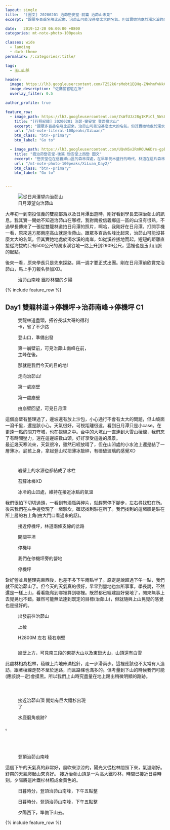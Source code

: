 ```yaml
---
layout: single
title:  "[圖文] 20200201 治茆巒安堂-前篇 治茆山未竟"
excerpt: "跟眾多百岳名峰比起來，治茆山可能沒甚麼太大的名氣。但其實她地處於濁水溪的南岸，如從溪谷拔地而起，短短的距離直接從海拔約只有500公尺的濁水溪谷地一路上升到2909公尺，這裡也是玉山山脈的起點。"

date:   2019-12-20 06:00:00 +0800
categories: mt-note-photo-100peaks

classes: wide
  - landing
  - dark-theme
permalink: /:categories/:title/

tags:
  - 玉山山脈

header:
  image: https://lh3.googleusercontent.com/TZ52k6rsMobt1EQHq-ZNvhmfvNkCkcPrLXRRh8wADLxhYtnhiPUb-Y2WQ6x5t6HhZacn1Brf6sY1eivkTDo=w3000-h920-c
  image_description: "佐藤警官駐在所"
  overlay_filter: 0.5

author_profile: true

feature_row:
  - image_path: https://lh3.googleusercontent.com/ZsWfUJz2Bg1KPiCl_5Ws8So670Ws2kyYiAczMs9UozbAa98Hr_Fc_0kFhiYcPAKcD0VAye9xizI6KR6sowI=w640-h480
    title: "[行程紀錄] 20200201 治茆-鑾安堂 登西巒大山"
    excerpt: "跟眾多百岳名峰比起來，治茆山可能沒甚麼太大的名氣。但其實她地處於濁水溪的南岸，如從溪谷拔地而起，短短的距離直接從海拔約只有500公尺的濁水溪谷地一路上升到2909公尺，這裡也是玉山山脈的起點。"
    url: "/mt-note-literal-100peaks/XiLuan/"
    btn_class: "btn--primary"
    btn_label: "Go to"

  - image_path: https://lh3.googleusercontent.com/UQvNSv2RmROUA6Drs-gpbNgUKqB8x44Su2OVqefhE0t89A8p2TIVvMZGMetoAj8OW-JeFNwsqBHSRfIUSGA=w640-h480
    title: "霞治茆巒安堂-後篇 巒安堂上西巒 圖文"
    excerpt: "巒安堂位在信義鄉山區的森林深處，在早年伐木盛行的時代，林道在這片森林之中穿梭，這次我們從雙龍部落街上人倫林道後，徜徉在松樹林間，慢慢挺進這座被被遺棄多年的深山土地公廟。"
    url: "/mt-note-photo-100peaks/XiLuan_Day2/"
    btn_class: "btn--primary"
    btn_label: "Go to"


---
```


<figure style="width: 40%" class="align-right">
  <img src="https://1.bp.blogspot.com/-NYOY7C4eLN8/Xj1f1K3YFCI/AAAAAAAA9XI/hJ6FXIyDqVU3_jzP9qfV-TBQ70-lQdP1ACKgBGAsYHg/s1600/2020-01-25.jpg" alt="從日月潭望向治茆山">
  <figcaption>日月潭望向治茆山</figcaption>
</figure> 

大年初一到南投信義的雙龍部落以及日月潭出遊時，剛好看到學長去探治茆山的訊息。我其實一開始不知道治茆山在哪裡，我對南投信義鄉這一區的山沒有很熟，不過學長傳來了一張從雙龍林道拍日月潭的照片，啊哈，我剛好在日月潭。打開手機一看，原來遠方那兩座高山就是治茆山。跟眾多百岳名峰比起來，治茆山可能沒甚麼太大的名氣。但其實她地處於濁水溪的南岸，如從溪谷拔地而起，短短的距離直接從海拔約只有500公尺的濁水溪谷地一路上升到2909公尺，這裡也是玉山山脈的起點。


後來一看，原來學長只是先來探路，隔一週才要正式出團。剛在日月潭前欣賞完治茆山，馬上手刀報名參加XD。

<figure class="align-center">
  <img src="https://1.bp.blogspot.com/-_bNvomAbkMc/Xj1ffM9HYFI/AAAAAAAA9W4/-jIEMnzXD1w4qU3KVMl5kPD8PRptWP3nwCKgBGAsYHg/s1600/DSC_2681.JPG" alt="">
  <figcaption>治茆山南峰 鐵杉林間的夕陽</figcaption>
</figure> 


{% include feature_row %}

## Day1 雙龍林道->停機坪->治茆南峰->停機坪 C1

<figure style="width: 45%" class="align-left">
  <img src="https://1.bp.blogspot.com/-oZSt5M5-CeU/Xj1e_mNVlKI/AAAAAAAA9W0/w8YHA_YL4lEOeuBuVaq2BZrh4FIYMDsDACKgBGAsYHg/s1600/DSC_2523.JPG" alt="">
  <figcaption> 雙龍林道盡頭，搭谷長城大哥的得利卡，省了不少路 </figcaption>
</figure> 
<figure style="width: 45%" class="align-right">
  <img src="https://1.bp.blogspot.com/-75tut4RwZEw/Xj1e_po86GI/AAAAAAAA9W0/6gh7Ej-BoJoZtF8UFgudb8F77GtldT_1wCKgBGAsYHg/s1600/DSC_2522.JPG" alt="">
  <figcaption> 登山口，準備出發 </figcaption>
</figure> 

<figure style="width: 45%" class="align-left">
  <img src="https://1.bp.blogspot.com/-1VaZu5jU2Qo/Xj1e_hieKxI/AAAAAAAA9W0/H1xKb1p-C2Mpfproaw4rQI5TJmF__yEYACKgBGAsYHg/s1600/DSC_2530.JPG" alt="">
  <figcaption> 第一崩壁前，可見治茆山南峰在前，主峰在後。 </figcaption>
</figure> 
<figure style="width: 45%" class="align-right">
  <img src="https://1.bp.blogspot.com/-dcVn3uTULA8/Xj1e_tNaRjI/AAAAAAAA9W0/4mtbdi0uzi029JkCNQcsEdHs-J7M7A-1wCKgBGAsYHg/s1600/DSC_2533.JPG" alt="">
  <figcaption> 那就是我們今天的目的地! </figcaption>
</figure> 



<figure class="align-center">
  <img src="https://1.bp.blogspot.com/-pVy6FTfwKaI/Xj1e_qPMBQI/AAAAAAAA9W0/XSc__jGc9tw_fiGsHcNKZyO4PEoPpqaMwCKgBGAsYHg/s1600/DSC_2535.JPG" alt="">
  <figcaption> 走向治茆山! </figcaption>
</figure> 

<figure style="width: 45%" class="align-left">
  <img src="https://1.bp.blogspot.com/-dcVn3uTULA8/Xj1e_tNaRjI/AAAAAAAA9W0/4mtbdi0uzi029JkCNQcsEdHs-J7M7A-1wCKgBGAsYHg/s1600/DSC_2533.JPG" alt="">
  <figcaption> 第一處崩壁 </figcaption>
</figure> 
  

<figure style="width: 45%" class="align-right">
  <img src="https://1.bp.blogspot.com/-V8X5vjG0vPs/Xj1e_jBVWjI/AAAAAAAA9W0/Nr7KZC_MymIA88JnJWRXt4SoLmHYODW7wCKgBGAsYHg/s1600/DSC_2536.JPG" alt="">
  <figcaption> 第一處崩壁 </figcaption>
</figure> 

<figure class="align-center">
  <img src="https://1.bp.blogspot.com/-bt8EMqoyaes/Xj1e_ljxdMI/AAAAAAAA9W0/xfFyiIHlx64djs8FmIIpsOxqbT0bCAt6gCKgBGAsYHg/s1600/DSC_2540.JPG" alt="">
  <figcaption> 由崩壁回望，可見日月潭 </figcaption>
</figure> 

這個崩壁有整理過了，邊坡還有放上沙包，小心通行不會有太大的問題，但山坡面一瀉千里，還是該小心。天氣很好，可視距離很遠，看到日月潭只是小case。在更遠一點的關刀守城，也在視線之中。台中的大坑山一直連到大雪山稜線，我們忘了有時間壓力，還在這邊細數山頭，好好享受這邊的風景。  
最近幾天寒流來，天氣很冷，雖然已經放晴了，但在山凹處的小水池上還是結了一層薄冰。屁孩上身，拿起登山杖把薄冰敲碎，有砸破玻璃的感覺XD

<figure style="width: 45%" class="align-left">
  <img src="https://1.bp.blogspot.com/-J7JDqob-VnQ/Xj1e_iYdrDI/AAAAAAAA9W0/i00OOm8_ySg8Zo-Fmd7lYp7OEAiHLSoBACKgBGAsYHg/s1600/DSC_2543.JPG" alt="">
  <figcaption>  </figcaption>
</figure> 


<figure style="width: 45%" class="align-right">
  <img src="https://1.bp.blogspot.com/-C796Hn_5WHY/Xj1e_kZ_fnI/AAAAAAAA9W0/A1OgumRP2X4oi1SMkczOrJQJFV2gQneiQCKgBGAsYHg/s1600/DSC_2549.JPG" alt="">
  <figcaption>  </figcaption>
</figure> 

<figure style="width: 45%" class="align-left">
  <img src="https://1.bp.blogspot.com/-nhGy7cAqv_U/Xj1e_mMg7iI/AAAAAAAA9W0/4kqDe9IWqQ8jcTkWPhxnvGP2UpphWUl3QCKgBGAsYHg/s1600/DSC_2561.JPG" alt="">
  <figcaption> 岩壁上的水源也都結成了冰柱 </figcaption>
</figure> 
<figure style="width: 45%" class="align-right">
  <img src="https://1.bp.blogspot.com/-lX6YvbTwhII/Xj1e_nIRwWI/AAAAAAAA9W0/WVJXib-jl08mF8IAV1RRQNoCntUSDLMfACKgBGAsYHg/s1600/DSC_2566.JPG" alt="">
  <figcaption> 苔蘚冰棒XD </figcaption>
</figure> 

<figure class="align-center">
  <img src="https://1.bp.blogspot.com/-BRywfmvL4ME/Xj1e_vuDpSI/AAAAAAAA9W0/70_OxiM7390JOoXKyKWcpIMDxdRo8l_PQCKgBGAsYHg/s1600/DSC_2568.JPG" alt="">
  <figcaption> 冰冷的山凹處，維持在接近冰點的氣溫 </figcaption>
</figure> 

我們很怕下切切過頭，一看到有酒瓶與碎片，就趕緊停下腳步，左右尋找駐在所。後來我們在左手邊發現了一堵駁坎，確認找到駐在所了。我們找到的這堵牆是駐在所上層的右上角(由大門口看過來的話)。

<figure style="width: 45%" class="align-left">
  <img src="https://1.bp.blogspot.com/-vzTiP5MyUys/Xj1e_kPSE1I/AAAAAAAA9W0/0lB9uV7HoZUFdZ-6umqrfu5vxitw3rK3wCKgBGAsYHg/s1600/DSC_2573.JPG" alt="">
  <figcaption> 接近停機坪，林道兩條支線的岔路 </figcaption>
</figure> 

<figure style="width: 45%" class="align-right">
  <img src="https://1.bp.blogspot.com/-GoNPLBIhp4k/Xj1e_u5PPrI/AAAAAAAA9W0/fkUCkIFTma4XTiDekmtWbgiUwl6Is-oqQCKgBGAsYHg/s1600/DSC_2574.JPG" alt="">
  <figcaption> 開闊平坦 </figcaption>
</figure> 


<figure style="width: 45%" class="align-left">
  <img src="https://1.bp.blogspot.com/-xF6rXztNZHo/Xj1e_gAJLPI/AAAAAAAA9W0/CvGQzyYa0P8d8sDSUdkNv6z3EiDkzqIqgCKgBGAsYHg/s1600/DSC_2578.JPG" alt="">
  <figcaption> 停機坪 </figcaption>
</figure> 

<figure style="width: 45%" class="align-right">
  <img src="https://1.bp.blogspot.com/-xdjIPFQejFk/Xj1e_t6RZpI/AAAAAAAA9W0/5-2_a07aqs4yDNZ1LETRNqxqMbD-sSnCwCKgBGAsYHg/s1600/DSC_2580.JPG" alt="">
  <figcaption> 我們在停機坪旁的營地 </figcaption>
</figure> 

<figure class="align-center">
  <img src="https://1.bp.blogspot.com/-OGIVHFOntKI/Xj1e_viWvSI/AAAAAAAA9W0/0A1njp_Cfpgtx4_vr62hcXt8KgjsmnLsQCKgBGAsYHg/s1600/DSC_2575.JPG" alt="">
  <figcaption> 停機坪 </figcaption>
</figure> 
  

紮好營並且整理完東西後，也差不多下午兩點半了。原定是說超過下午一點，我們就不爬治茆山了。但今天的天氣真的很好，早早到營地也無所事事。學長說，不然還是一樣上山，看看能爬到哪裡算到哪裡。既然都已經建設好營地了，閒來無事上去晃晃也不錯。雖然可能無法達到既定的目標(治茆山)，但就隨興上山晃晃的感覺也是挺好的。


<figure style="width: 45%" class="align-left">
  <img src="https://lh3.googleusercontent.com/YguMRvOwYIWAyZJHC02b0aOIFeP_q7bW4U8QzC1GIAXcIqKysCypzH2j0auYG0S24beKLJSMFQtESOa8cr8=w640-h480" alt="">
  <figcaption> 出發前往治茆山 </figcaption>
</figure> 

<figure style="width: 45%" class="align-right">
  <img src="https://lh3.googleusercontent.com/ei6JyPvCvguXm8e4KveDixiNTICuv0DT8GK5rPOkGGEkz0_MabDffyAAZo3rc7B_XOTzVkZ7Ta_lRkTOVFo=w640-h480" alt="">
  <figcaption> 上稜 </figcaption>
</figure> 


<figure style="width: 45%" class="align-left">
  <img src="https://lh3.googleusercontent.com/BpP-HCoIOxvSs9DbIScKUUEHQjLwF5PUoEDiHSOHReBZPsJvDou83WBXp0X7TUSG4qg8LU5pnyPaMr_qfdU=w640-h480" alt="">
  <figcaption> H2800M 左右 稜右崩壁 </figcaption>
</figure> 

<figure style="width: 45%" class="align-right">
  <img src="https://lh3.googleusercontent.com/wlEJuJ-7rGUNJJFzeVIPTxN1Viz-Qk0y0A6h-B9inpwL6JdONssFQXFldRoRyHXq2_k4lmwNoBtL8PQRZTw=w640-h480" alt="">
  <figcaption>  </figcaption>
</figure> 

<figure class="align-center">
  <img src="https://lh3.googleusercontent.com/YXQTu7ar2yadbfZcgjAoxp5maIk0oxtwuXQnQUhocYsL4b3Oy2C83qcikyAXGwLEFxcsSahQ_I6sAZ4LhXU=w1920-h1080" alt="">
  <figcaption> 崩壁上方，可見南三段的東郡大山以及東巒大山，山頂還有白雪 </figcaption>
</figure> 

此處林相為松林，稜線上片地佈滿松針，走一步滑兩步。這裡應該也不太常有人造訪，跟著稜線走勢不至於迷路，而且路條也滿多的。但考量到下山的時候我們可能(應該說一定)會摸黑。所以我們上山時究盡量在地上踢出稍微明顯的路跡。

<figure style="width: 45%" class="align-left">
  <img src="https://lh3.googleusercontent.com/6N6dkNKQhwdDcuHn6UfD6UgTFdrcwmwLOtShL4TCalMeTnA0uPgwo27bIG4gnW187MrWKVfY1FQLVd2MiXM=w1080-h1200" alt="">
  <figcaption>  </figcaption>
</figure> 
  
<figure style="width: 45%" class="align-right">
  <img src="https://lh3.googleusercontent.com/p0z-Qzbh0ZYrtxQkLlqJg_AHEM057TgFkMMspaUL9IdxkXdCcHniKEXBbSFr9QCdf4njlnjV30mge6Z0WNE=w1080-h1200" alt="">
  <figcaption>  </figcaption>
</figure> 
  

<figure class="align-center">
  <img src="https://lh3.googleusercontent.com/O4O4IMdBPPqTrE4xSlyYbclXi7QapwSIliCniTuXQXRoWDZzEntsrC8EDZ90sabbAglpfF2X3TOZKep3QiA=w1920-h1080" alt="">
  <figcaption> </figcaption>
</figure> 

<figure style="width: 45%" class="align-left">
  <img src="https://lh3.googleusercontent.com/DuvAP4_5L4mWrESZCEjRSQvqWsGVN1GilGh1RprW4B6gjdlA0A2PpKa6cHud1HiwIKxfG7agCfvlB8GRA4c=w1080-h1200" alt="">
  <figcaption> 接近治茆山頂 開始有巨大鐵杉出現了 </figcaption>
</figure> 

<figure style="width: 45%" class="align-right">
  <img src="https://lh3.googleusercontent.com/YtzwKl8eNaPMBm1vfCafctHYG7n6ZcaIz2MMqPlSuXBSvPULA6VI0cOyHNsn_IU42Ur3PmnO0cicU0_OnAk=w1080-h1200" alt="">
  <figcaption> 水鹿磨角痕跡? </figcaption>
</figure> 
。

<figure style="width: 45%" class="align-left">
  <img src="https://lh3.googleusercontent.com/GHhTjWrzfrnhR5vKpFMK_1TmHdsYoJIwieHjSOz1cXhFUUyD1rWuf5WAmY53kEZ2DXKTo2eEjTPGbRwLN1c=w1080-h1200" alt="">
  <figcaption> </figcaption>
</figure> 

<figure style="width: 45%" class="align-right">
  <img src="https://lh3.googleusercontent.com/w_7QGpaqSHw_v9jnEhugmTom2kZvvaUUHF9PxQC_TNXysft_LjsjikW17BX3qlH3W5UZDTqLI0JhTE7_rl8=w1080-h1200" alt="">
  <figcaption> </figcaption>
</figure> 


<figure style="width: 45%" class="align-left">
  <img src="https://lh3.googleusercontent.com/9oU_SnXrpzY4ANC4TTdIqo9p3mxkt98lbdNNXi54PNrbSS_sYcV9dEMAaTJTgGV7tPast2CwHD-LP_SrSDI=w1080-h1200" alt="">
  <figcaption> </figcaption>
</figure> 

<figure style="width: 45%" class="align-right">
  <img src="https://lh3.googleusercontent.com/7v0FDa2yWzQqDBbjzwKPYMyLqbhSEQ_tIV6ZjalWmfbBWvQecUukI3FYfUDnI3JcncpoU62CsCpZZWtzdzQ=w1080-h1200" alt="">
  <figcaption> </figcaption>
</figure> 


<figure class="align-center">
  <img src="https://lh3.googleusercontent.com/V66ps1DaMEldirrAeDQC8-CB-m4_YTakADuBqUGoBLMj4mjE-hTwYjhqiGClVauavUJ9kLUZoMjH5qavgbE=w1920-h1080" alt="">
  <figcaption> 登頂治茆山南峰 </figcaption>
</figure>

這個下午的天氣真的非常好，風吹來涼涼的，陽光又從松林間照下來，氣溫剛好。舒爽的天氣爬起山來真好。
接近治茆山頂是一片高大鐵杉林，時間已接近日暮時刻。夕陽將這片鐵杉林照成金黃色的。

<figure class="align-center">
  <img src="https://lh3.googleusercontent.com/dTzqzv6Qj-z6qz2KiPgJxFFvlu2-lxoojueeokrS31io6DD29tUPpWUKNaEUC_mpjBtyn7xMc1ge2PPBncU=w1920-h1080" alt="">
  <figcaption> 日暮時分，登頂治茆山南峰，下午五點整 </figcaption>
</figure>


<figure class="align-center">
  <img src="https://lh3.googleusercontent.com/vXENMNpIjQnwzOkjbYDB8ljqoGeq6d33zGD0w_hJA1pSUzZHVlQYHNxIDgKkVYCJPpAjk4WbgSZnx4WmuOk=w1920-h1080" alt="">
  <figcaption> 日暮時分，登頂治茆山南峰，下午五點整 </figcaption>
</figure>

<figure class="align-center">
  <img src="https://lh3.googleusercontent.com/TZ52k6rsMobt1EQHq-ZNvhmfvNkCkcPrLXRRh8wADLxhYtnhiPUb-Y2WQ6x5t6HhZacn1Brf6sY1eivkTDo=w1920-h1080" alt="">
  <figcaption> 夕陽西下，準備下山去。 </figcaption>
</figure>

{% include feature_row %}



